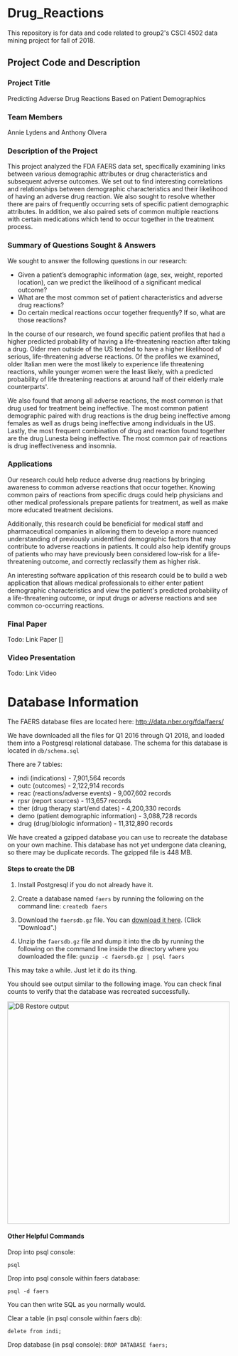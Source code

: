 # Drug_Reactions
This repository is for data and code related to group2's CSCI 4502 data mining project for fall of 2018.

## Project Code and Description
### Project Title
Predicting Adverse Drug Reactions Based on Patient Demographics

### Team Members
Annie Lydens and Anthony Olvera

### Description of the Project
This project analyzed the FDA FAERS data set, specifically examining links between various demographic attributes or drug characteristics and subsequent adverse outcomes. We set out to find interesting correlations and relationships between demographic characteristics and their likelihood of having an adverse drug reaction. We also sought to resolve whether there are pairs of frequently occurring sets of specific patient demographic attributes. In addition, we also paired sets of common multiple reactions with certain medications which tend to occur together in the treatment process.

### Summary of Questions Sought & Answers
We sought to answer the following questions in our research:
- Given a patient’s demographic information (age, sex, weight, reported location), can we predict the likelihood of a significant medical outcome?
- What are the most common set of patient characteristics and adverse drug reactions?
- Do certain medical reactions occur together frequently? If so, what are those reactions?  

In the course of our research, we found specific patient profiles that had a higher predicted probability of having a life-threatening reaction after taking a drug. Older men outside of the US tended to have a higher likelihood of serious, life-threatening adverse reactions. Of the profiles we examined, older Italian men were the most likely to experience life threatening reactions, while younger women were the least likely, with a predicted probability of life threatening reactions at around half of their elderly male counterparts'.

We also found that among all adverse reactions, the most common is that drug used for treatment being ineffective. The most common patient demographic paired with drug reactions is the drug being ineffective among females as well as drugs being ineffective among individuals in the US. Lastly, the most frequent combination of drug and reaction found together are the drug Lunesta being ineffective. The most common pair of reactions is drug ineffectiveness and insomnia.

### Applications

Our research could help reduce adverse drug reactions by bringing awareness to common adverse reactions that occur together. Knowing common pairs of reactions from specific drugs could help physicians and other medical professionals prepare patients for treatment, as well as make more educated treatment decisions.

Additionally, this research could be beneficial for medical staff and pharmaceutical companies in allowing them to develop a more nuanced understanding of previously unidentified demographic factors that may contribute to adverse reactions in patients. It could also help identify groups of patients who may have previously been considered low-risk for a life-threatening outcome, and correctly reclassify them as higher risk.

An interesting software application of this research could be to build a web application that allows medical professionals to either enter patient demographic characteristics and view the patient's predicted probability of a life-threatening outcome, or input drugs or adverse reactions and see common co-occurring reactions.

### Final Paper
Todo: Link Paper []

### Video Presentation
Todo: Link Video

# Database Information

The FAERS database files are located here:
http://data.nber.org/fda/faers/

We have downloaded all the files for Q1 2016 through Q1 2018, and loaded them into a Postgresql relational database. The schema for this database is located in `db/schema.sql`

There are 7 tables:

- indi (indications) - 7,901,564 records
- outc (outcomes) - 2,122,914 records
- reac (reactions/adverse events) - 9,007,602 records
- rpsr (report sources) - 113,657 records
- ther (drug therapy start/end dates) - 4,200,330 records
- demo (patient demographic information) - 3,088,728 records
- drug (drug/biologic information) - 11,312,890 records

We have created a gzipped database you can use to recreate the database on your own machine. This database has not yet undergone data cleaning, so there may be duplicate records. The gzipped file is 448 MB.

#### Steps to create the DB
1. Install Postgresql if you do not already have it.

2. Create a database named `faers` by running the following on the command line:
```createdb faers```

3. Download the `faersdb.gz` file. You can [download it here](https://drive.google.com/file/d/198NkzdTuvAOdGDbFzPGY8Vv0JoWvGZvi/view?usp=sharing). (Click "Download".)

3. Unzip the `faersdb.gz` file and dump it into the db by running the following on the command line inside the directory where you downloaded the file:
```gunzip -c faersdb.gz | psql faers```

This may take a while. Just let it do its thing.

You should see output similar to the following image. You can check final counts to verify that the database was recreated successfully.

<img src="/docs/db-restore.png" alt="DB Restore output" height="500">

#### Other Helpful Commands

Drop into psql console:

```psql```

Drop into psql console within faers database:

```psql -d faers```

You can then write SQL as you normally would.

Clear a table (in psql console within faers db):

```delete from indi;```

Drop database (in psql console):
```DROP DATABASE faers;```
